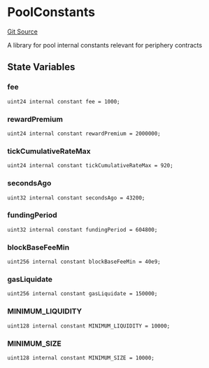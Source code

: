 # PoolConstants
[Git Source](https://github.com/MarginalProtocol/v1-periphery/blob/6ce65434509972d6f67aeab3e318f9db63a09fe0/contracts/libraries/PoolConstants.sol)

A library for pool internal constants relevant for periphery contracts


## State Variables
### fee

```solidity
uint24 internal constant fee = 1000;
```


### rewardPremium

```solidity
uint24 internal constant rewardPremium = 2000000;
```


### tickCumulativeRateMax

```solidity
uint24 internal constant tickCumulativeRateMax = 920;
```


### secondsAgo

```solidity
uint32 internal constant secondsAgo = 43200;
```


### fundingPeriod

```solidity
uint32 internal constant fundingPeriod = 604800;
```


### blockBaseFeeMin

```solidity
uint256 internal constant blockBaseFeeMin = 40e9;
```


### gasLiquidate

```solidity
uint256 internal constant gasLiquidate = 150000;
```


### MINIMUM_LIQUIDITY

```solidity
uint128 internal constant MINIMUM_LIQUIDITY = 10000;
```


### MINIMUM_SIZE

```solidity
uint128 internal constant MINIMUM_SIZE = 10000;
```


